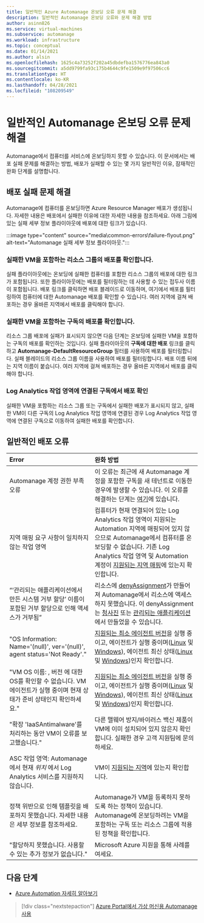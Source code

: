 ```yaml
---
title: 일반적인 Azure Automanage 온보딩 오류 문제 해결
description: 일반적인 Automanage 온보딩 오류와 문제 해결 방법
author: asinn826
ms.service: virtual-machines
ms.subservice: automanage
ms.workload: infrastructure
ms.topic: conceptual
ms.date: 01/14/2021
ms.author: alsin
ms.openlocfilehash: 1625c4a73252f202a45dbdefba1576776ea843a0
ms.sourcegitcommit: a5dd9799fa93c175b4644c9fe1509e9f97506cc6
ms.translationtype: HT
ms.contentlocale: ko-KR
ms.lasthandoff: 04/28/2021
ms.locfileid: "108209549"
---
```

# <a name="troubleshoot-common-automanage-onboarding-errors"></a>일반적인 Automanage 온보딩 오류 문제 해결
Automanage에서 컴퓨터를 서비스에 온보딩하지 못할 수 있습니다. 이 문서에서는 배포 실패 문제를 해결하는 방법, 배포가 실패할 수 있는 몇 가지 일반적인 이유, 잠재적인 완화 단계를 설명합니다.

## <a name="troubleshooting-deployment-failures"></a>배포 실패 문제 해결
Automanage에 컴퓨터를 온보딩하면 Azure Resource Manager 배포가 생성됩니다. 자세한 내용은 배포에서 실패한 이유에 대한 자세한 내용을 참조하세요. 아래 그림에 있는 실패 세부 정보 플라이아웃에 배포에 대한 링크가 있습니다.

:::image type="content" source="media\common-errors\failure-flyout.png" alt-text="Automanage 실패 세부 정보 플라이아웃.":::

### <a name="check-the-deployments-for-the-resource-group-containing-the-failed-vm"></a>실패한 VM을 포함하는 리소스 그룹의 배포를 확인합니다.
실패 플라이아웃에는 온보딩에 실패한 컴퓨터를 포함한 리소스 그룹의 배포에 대한 링크가 포함됩니다. 또한 플라이아웃에는 배포를 필터링하는 데 사용할 수 있는 접두사 이름이 포함됩니다. 배포 링크를 클릭하면 배포 블레이드로 이동하며, 여기에서 배포를 필터링하여 컴퓨터에 대한 Automanage 배포를 확인할 수 있습니다. 여러 지역에 걸쳐 배포하는 경우 올바른 지역에서 배포를 클릭해야 합니다.

### <a name="check-the-deployments-for-the-subscription-containing-the-failed-vm"></a>실패한 VM을 포함하는 구독의 배포를 확인합니다.
리소스 그룹 배포에 실패가 표시되지 않으면 다음 단계는 온보딩에 실패한 VM을 포함하는 구독의 배포를 확인하는 것입니다. 실패 플라이아웃의 **구독에 대한 배포** 링크를 클릭하고 **Automanage-DefaultResourceGroup** 필터를 사용하여 배포를 필터링합니다. 실패 블레이드의 리소스 그룹 이름을 사용하여 배포를 필터링합니다. 배포 이름 뒤에는 지역 이름이 붙습니다. 여러 지역에 걸쳐 배포하는 경우 올바른 지역에서 배포를 클릭해야 합니다.

### <a name="check-deployments-in-a-subscription-linked-to-a-log-analytics-workspace"></a>Log Analytics 작업 영역에 연결된 구독에서 배포 확인
실패한 VM을 포함하는 리소스 그룹 또는 구독에서 실패한 배포가 표시되지 않고, 실패한 VM이 다른 구독의 Log Analytics 작업 영역에 연결된 경우 Log Analytics 작업 영역에 연결된 구독으로 이동하여 실패한 배포를 확인합니다.

## <a name="common-deployment-errors"></a>일반적인 배포 오류

Error |  완화 방법
:-----|:-------------|
Automanage 계정 권한 부족 오류 | 이 오류는 최근에 새 Automanage 계정을 포함한 구독을 새 테넌트로 이동한 경우에 발생할 수 있습니다. 이 오류를 해결하는 단계는 [여기](./repair-automanage-account.md)에 있습니다.
지역 매핑 요구 사항이 일치하지 않는 작업 영역 | 컴퓨터가 현재 연결되어 있는 Log Analytics 작업 영역이 지원되는 Automation 지역에 매핑되어 있지 않으므로 Automanage에서 컴퓨터를 온보딩할 수 없습니다. 기존 Log Analytics 작업 영역 및 Automation 계정이 [지원되는 지역 매핑](../automation/how-to/region-mappings.md)에 있는지 확인합니다.
“‘관리되는 애플리케이션에서 만든 시스템 거부 할당’ 이름이 포함된 거부 할당으로 인해 액세스가 거부됨” | 리소스에 [denyAssignment](../role-based-access-control/deny-assignments.md)가 만들어져 Automanage에서 리소스에 액세스하지 못했습니다. 이 denyAssignment는 [청사진](../governance/blueprints/concepts/resource-locking.md) 또는 [관리되는 애플리케이션](../azure-resource-manager/managed-applications/overview.md)에서 만들었을 수 있습니다.
"OS Information: Name='(null)', ver='(null)', agent status='Not Ready'." | [지원되는 최소 에이전트 버전](/troubleshoot/azure/virtual-machines/support-extensions-agent-version)을 실행 중이고, 에이전트가 실행 중이며([Linux](/troubleshoot/azure/virtual-machines/linux-azure-guest-agent) 및 [Windows](/troubleshoot/azure/virtual-machines/windows-azure-guest-agent)), 에이전트 최신 상태([Linux](../virtual-machines/extensions/update-linux-agent.md) 및 [Windows](../virtual-machines/extensions/agent-windows.md))인지 확인합니다.
"VM OS 이름: , 버전 에 대한 OS를 확인할 수 없습니다. VM 에이전트가 실행 중이며 현재 상태가 준비 상태인지 확인하세요." | [지원되는 최소 에이전트 버전](/troubleshoot/azure/virtual-machines/support-extensions-agent-version)을 실행 중이고, 에이전트가 실행 중이며([Linux](/troubleshoot/azure/virtual-machines/linux-azure-guest-agent) 및 [Windows](/troubleshoot/azure/virtual-machines/windows-azure-guest-agent)), 에이전트 최신 상태([Linux](../virtual-machines/extensions/update-linux-agent.md) 및 [Windows](../virtual-machines/extensions/agent-windows.md))인지 확인합니다.
"확장 'IaaSAntimalware'를 처리하는 동안 VM이 오류를 보고했습니다." | 다른 맬웨어 방지/바이러스 백신 제품이 VM에 이미 설치되어 있지 않은지 확인합니다. 실패한 경우 고객 지원팀에 문의하세요.
ASC 작업 영역: Automanage에서 현재 _위치_ 에서 Log Analytics 서비스를 지원하지 않습니다. | VM이 [지원되는 지역](./automanage-virtual-machines.md#supported-regions)에 있는지 확인합니다.
정책 위반으로 인해 템플릿을 배포하지 못했습니다. 자세한 내용은 세부 정보를 참조하세요. | Automanage가 VM을 등록하지 못하도록 하는 정책이 있습니다. Automanage에 온보딩하려는 VM을 포함하는 구독 또는 리소스 그룹에 적용된 정책을 확인합니다.
"할당하지 못했습니다. 사용할 수 있는 추가 정보가 없습니다." | Microsoft Azure 지원을 통해 사례를 여세요.

## <a name="next-steps"></a>다음 단계

* [Azure Automation 자세히 알아보기](./automanage-virtual-machines.md)

> [!div class="nextstepaction"]
> [Azure Portal에서 가상 머신용 Automanage 사용](quick-create-virtual-machines-portal.md)